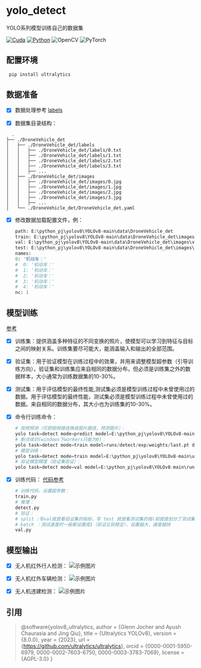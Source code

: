 # yolo_detect

YOLO系列模型训练自己的数据集

[![Cuda](https://img.shields.io/badge/CUDA-12.6-%2376B900?logo=nvidia)](https://developer.nvidia.com/cuda-toolkit-archive)  [![Python](https://img.shields.io/badge/Python-3.9-%2314354C?logo=python&logoColor=white)](https://www.python.org/downloads/)  ![OpenCV](https://img.shields.io/badge/OpenCV-4.10.0-orange.svg)  ![PyTorch](https://img.shields.io/badge/PyTorch-2.2.0-blue.svg)  

## 配置环境

``` python
 pip install ultralytics
```

## 数据准备

- [x] 数据处理参考 [labels](https://github.com/weiweiboni2/labels)

- [x] 数据集目录结构：

```text
  .
├── ./DroneVehicle_det
│   ├── ./DroneVehicle_det/labels
│   │   ├── ./DroneVehicle_det/labels/0.txt
│   │   ├── ./DroneVehicle_det/labels/1.txt
│   │   ├── ./DroneVehicle_det/labels/2.txt
│   │   ├── ./DroneVehicle_det/labels/3.txt
│   │   ├── ...
│   ├── ./DroneVehicle_det/images
│   │   ├── ./DroneVehicle_det/images/0.jpg
│   │   ├── ./DroneVehicle_det/images/1.jpg
│   │   ├── ./DroneVehicle_det/images/2.jpg
│   │   ├── ./DroneVehicle_det/images/3.jpg
│   │   ├── ...
│   └── ./DroneVehicle_det/DroneVehicle_det.yaml
```

- [x] 修改数据加载配置文件，例：

    ```python
    path: E:\python_pj\yolov8\YOLOv8-main\data\DroneVehicle_det
    train: E:\python_pj\yolov8\YOLOv8-main\data\DroneVehicle_det\images\train
    val: E:\python_pj\yolov8\YOLOv8-main\data\DroneVehicle_det\images\val
    test: E:\python_pj\yolov8\YOLOv8-main\data\DroneVehicle_det\images\test
    names:
    0: '机动车：'
    #  0: '机动车：'
    #  1: '机动车：'
    #  2: '机动车：'
    #  3: '机动车：'
    #  4: '机动车：'
    nc: 1

    ```

## 模型训练

[参考](https://github.com/serendipityshe/datasetCreation)

- [x] 训练集：提供涵盖多种特征的不同变换的照片，使模型可以学习到特征与目标之间的映射关系。训练集要尽可能大，能涵盖输入和输出的全部范围。
- [x] 验证集：用于验证模型在训练过程中的效果，并用来调整模型超参数（引导训练方向），验证集和训练集应来自相同的数据分布，但必须是训练集之外的数据样本，大小通常为训练数据集的10-30%。
- [x] 测试集：用于评估模型的最终性能,测试集必须是模型训练过程中未曾使用过的数据。用于评估模型的最终性能，测试集必须是模型训练过程中未曾使用过的数据。来自相同的数据分布，其大小也为训练集的10-30%。
- [x] 命令行训练命令：
  
    ```python
    # 视频预测（可把视频路径换成图片路径，预测图片）：
    yolo task=detect mode=predict model=E:\python_pj\yolov8\YOLOv8-main\runs\detect\train2\weights\best.pt source=E:\python_pj\yolov8\YOLOv8-main\data\DJI_20241030112453_0001_T.mp4 show=True
    # 断点续训(windows下workers只能为0)：
    yolo task=detect mode=train model=runs/detect/exp/weights/last.pt data=ultralytics/datasets/mydata.yaml epochs=100 save=True resume=True batch=4 device=0 workers=0
    # 模型训练：
    yolo task=detect mode=train model=E:\python_pj\yolov8\YOLOv8-main\ultralytics\models\v8\yolov8m.yaml     data=E:\python_pj\yolov8\YOLOv8-main\data\DroneVehicle_det\drone.yaml epochs=300  batch=8 device=0 workers=0
    # 验证模型精度（验证集验证）：
    yolo task=detect mode=val model=E:\python_pj\yolov8\YOLOv8-main\runs\obb\train5\weights\best.pt data=E:\python_pj\yolov8\YOLOv8-main\data\data_enhance\UBW.yaml workers=0

    ```

- [x] 训练代码：
[代码参考](https://blog.csdn.net/weixin_41171614/article/details/136922875?ops_request_misc=&request_id=&biz_id=102&utm_term=yolov8%E6%A8%A1%E5%9E%8B%E9%AA%8C%E8%AF%81&utm_medium=distribute.pc_search_result.none-task-blog-2~all~sobaiduweb~default-0-136922875.142^v100^pc_search_result_base4&spm=1018.2226.3001.4187)

    ```python
    # 训练代码，设置超参数：
    train.py
    # 推理：
    detect.py
    # 验证：
    # split :写val就是看验证集的指标，写 test 就是看测试集的指(前提是划分了测试集)
    # batch ：测试速度时一般都设置成1（验证比较稳定），设置越大，速度越快
    val.py
    ```

## 模型输出

- [x] 无人机红外行人检测：
![示例图片](0000164_01068_d_0000162000.png)
  
- [x] 无人机红外车辆检测：
![示例图片](0000164_01068_d_0000162000.png)

- [x] 无人机违建检测：
  ![示例图片](0000164_01068_d_0000162000.png)

## 引用

>@software{yolov8_ultralytics,
  author = {Glenn Jocher and Ayush Chaurasia and Jing Qiu},
  title = {Ultralytics YOLOv8},
  version = {8.0.0},
  year = {2023},
  url = {<https://github.com/ultralytics/ultralytics>},
  orcid = {0000-0001-5950-6979, 0000-0002-7603-6750, 0000-0003-3783-7069},
  license = {AGPL-3.0}
}
>
